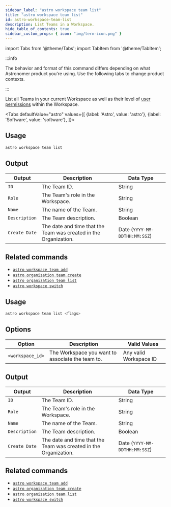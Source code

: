 ```yaml
---
sidebar_label: "astro workspace team list"
title: "astro workspace team list"
id: astro-workspace-team-list
description: List Teams in a Workspace.
hide_table_of_contents: true
sidebar_custom_props: { icon: "img/term-icon.png" }
---
```


import Tabs from '@theme/Tabs';
import TabItem from '@theme/TabItem';

:::info

The behavior and format of this command differs depending on what Astronomer product you're using. Use the following tabs to change product contexts.

:::

List all Teams in your current Workspace as well as their level of [user permissions](https://docs.astronomer.io/astro/user-permissions) within the Workspace.

<Tabs
defaultValue="astro"
values={[
{label: 'Astro', value: 'astro'},
{label: 'Software', value: 'software'},
]}>

<TabItem value="astro">

## Usage

```sh
astro workspace team list
```

## Output

| Output        | Description                                                      | Data Type                     |
| ------------- | ---------------------------------------------------------------- | ----------------------------- |
| `ID`          | The Team ID.                                                     | String                        |
| `Role`        | The Team's role in the Workspace.                                | String                        |
| `Name`        | The name of the Team.                                            | String                        |
| `Description` | The Team description.                                            | Boolean                       |
| `Create Date` | The date and time that the Team was created in the Organization. | Date (`YYYY-MM-DDTHH:MM:SSZ`) |

## Related commands

- [`astro workspace team add`](cli/astro-workspace-team-add.md)
- [`astro organization team create`](cli/astro-organization-team-create.md)
- [`astro organization team list`](cli/astro-organization-team-list.md)
- [`astro workspace switch`](cli/astro-workspace-switch.md)

</TabItem>
<TabItem value="software">

## Usage

```sh
astro workspace team list <flags>
```

## Options

| Option           | Description                                      | Valid Values           |
| ---------------- | ------------------------------------------------ | ---------------------- |
| `<workspace_id>` | The Workspace you want to associate the team to. | Any valid Workspace ID |

## Output

| Output        | Description                                                      | Data Type                     |
| ------------- | ---------------------------------------------------------------- | ----------------------------- |
| `ID`          | The Team ID.                                                     | String                        |
| `Role`        | The Team's role in the Workspace.                                | String                        |
| `Name`        | The name of the Team.                                            | String                        |
| `Description` | The Team description.                                            | Boolean                       |
| `Create Date` | The date and time that the Team was created in the Organization. | Date (`YYYY-MM-DDTHH:MM:SSZ`) |

## Related commands

- [`astro workspace team add`](cli/astro-workspace-team-add.md)
- [`astro organization team create`](cli/astro-organization-team-create.md)
- [`astro organization team list`](cli/astro-organization-team-list.md)
- [`astro workspace switch`](cli/astro-workspace-switch.md)

</TabItem>
</Tabs>
